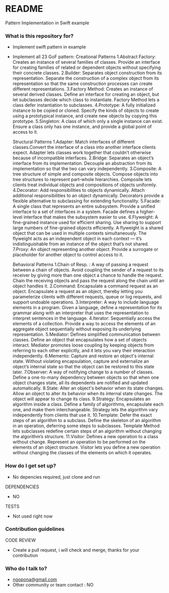 # README #

Pattern Implementation in Swift example

### What is this repository for? ###

* Implement swift pattern in example
* Implement all 23 GoF pattern:
    Creational Patterns
    1.Abstract Factory:  Creates an instance of several families of classes. Provide an interface for creating families of related or dependent objects without specifying their concrete classes.
    2.Builder: Separates object construction from its representation. Separate the construction of a complex object from its representation so that the same construction processes can create different representations.
    3.Factory Method: Creates an instance of several derived classes. Define an interface for creating an object, but let subclasses decide which class to instantiate. Factory Method lets a class defer instantiation to subclasses.
    4.Prototype: A fully initialized instance to be copied or cloned. Specify the kinds of objects to create using a prototypical instance, and create new objects by copying this prototype.
    5.Singleton: A class of which only a single instance can exist. Ensure a class only has one instance, and provide a global point of access to it.
    
    Structural Patterns
   1.Adapter: Match interfaces of different classes.Convert the interface of a class into another interface clients expect. Adapter lets classes work together that couldn’t otherwise because of incompatible interfaces.
    2.Bridge: Separates an object’s interface from its implementation. Decouple an abstraction from its implementation so that the two can vary independently.
    3.Composite: A tree structure of simple and composite objects. Compose objects into tree structures to represent part-whole hierarchies. Composite lets clients treat individual objects and compositions of objects uniformly.
    4.Decorator: Add responsibilities to objects dynamically.  Attach additional responsibilities to an object dynamically. Decorators provide a             flexible alternative to subclassing for extending functionality.
    5.Facade: A single class that represents an entire subsystem. Provide a unified interface to a set of interfaces in a system. Facade defines a higher-level interface that makes the subsystem easier to use.
    6.Flyweight: A fine-grained instance used for efficient sharing. Use sharing to support large numbers of fine-grained objects efficiently. A flyweight is a shared object that can be used in multiple contexts simultaneously. The flyweight acts as an independent object in each context — it’s indistinguishable from an instance of the object that’s not shared.
    7.Proxy: An object representing another object. Provide a surrogate or placeholder for another object to control access to it.
    
    Behavioral Patterns
    1.Chain of Resp. : A way of passing a request between a chain of objects. Avoid coupling the sender of a request to its receiver by giving more than one object a  chance to handle the request. Chain the receiving objects and pass the request along the chain until an object handles it.
    2.Command: Encapsulate a command request as an object. Encapsulate a request as an object, thereby letting you parameterize clients with different requests, queue or log requests, and support undoable operations.
    3.Interpreter: A way to include language elements in a program. Given a language, define a representation for its grammar along with an interpreter that uses the representation to interpret sentences in the language.
    4.Iterator: Sequentially access the elements of a collection. Provide a way to access the elements of an aggregate object sequentially without exposing its underlying representation.
    5.Mediator: Defines simplified communication between classes. Define an object that encapsulates how a set of objects interact. Mediator promotes loose coupling by keeping objects from referring to each other explicitly, and it lets you vary their interaction independently.
    6.Memento: Capture and restore an object's internal state. Without violating encapsulation, capture and externalize an object’s internal state so that the object can be restored to this state later.
    7.Observer: A way of notifying change to a number of classes. Define a one-to-many dependency between objects so that when one object changes state, all its dependents are notified and updated automatically.
    8.State: Alter an object's behavior when its state changes. Allow an object to alter its behavior when its internal state changes. The object will appear to change its class.
    9.Strategy: Encapsulates an algorithm inside a class. Define a family of algorithms, encapsulate each one, and make them interchangeable.            Strategy lets the algorithm vary independently from clients that use it.
    10.Template: Defer the exact steps of an algorithm to a subclass. Define the skeleton of an algorithm in an operation, deferring some steps to subclasses. Template Method lets subclasses redefine certain steps of an algorithm without changing the algorithm’s structure.
    11.Visitor: Defines a new operation to a class without change. Represent an operation to be performed on the elements of an object structure. Visitor lets you define a new operation without changing the classes of the elements on which it operates.


### How do I get set up? ###

* No depencies required, just clone and run

DEPENDENCIES
- NO

TESTS
- Not used right now

### Contribution guidelines ###

CODE REVIEW
- Create a pull request, i will check and merge, thanks for your contribution


### Who do I talk to? ###
- ngopona@gmail.com
- Other community or team contact : NO

